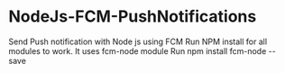 # NodeJs-FCM-PushNotifications
Send Push notification with Node js using FCM
Run NPM install for all modules to work. It uses fcm-node module
Run npm install fcm-node --save
